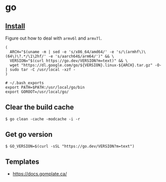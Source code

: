 # go

## [Install](https://golang.org/doc/install)

Figure out how to deal with `armv6l` and `armv7l`.

```shell
(
  ARCH="$(uname -m | sed -e 's/x86_64/amd64/' -e 's/\(armhf\)\(64\)\?.*/\1\2hf/' -e 's/aarch64$/arm64/')" && \
  VERSION="$(curl https://go.dev/VERSION?m=text)" && \
  wget "https://dl.google.com/go/${VERSION}.linux-${ARCH}.tar.gz" -O- | sudo tar -C /usr/local -xzf -
)
```

```shell
# ~/.bash_exports
export PATH=$PATH:/usr/local/go/bin
export GOROOT=/usr/local/go/
```

## Clear the build cache

```shell
$ go clean -cache -modcache -i -r
```

## Get go version

```shell
$ GO_VERSION=$(curl -sSL "https://go.dev/VERSION?m=text")
```

## Templates

- <https://docs.gomplate.ca/>
